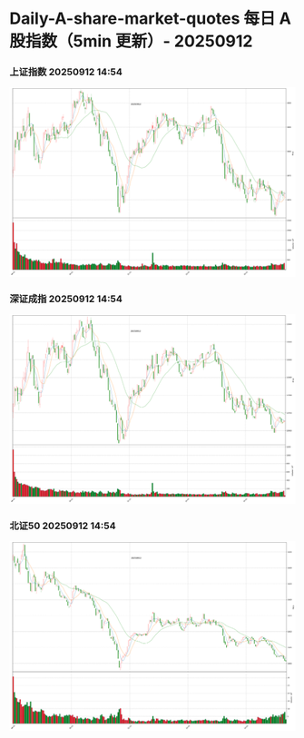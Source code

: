 
# Daily-A-share-market-quotes 每日 A 股指数（5min 更新）- 20250912

### 上证指数 20250912 14:54
![](./fig/2025/9/20250912-sh000001.png)

### 深证成指 20250912 14:54
![](./fig/2025/9/20250912-sz399001.png)

### 北证50 20250912 14:54
![](./fig/2025/9/20250912-bj899050.png)
